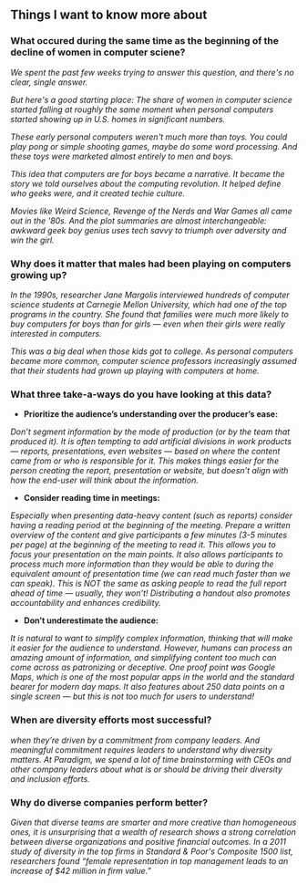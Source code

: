 ## Things I want to know more about

### What occured during the same time as the beginning of the decline of women in computer sciene?

*We spent the past few weeks trying to answer this question, and there's no clear, single answer.*

*But here's a good starting place: The share of women in computer science started falling at roughly the same moment when personal computers started showing up in U.S. homes in significant numbers.*


*These early personal computers weren't much more than toys. You could play pong or simple shooting games, maybe do some word processing. And these toys were marketed almost entirely to men and boys.*

*This idea that computers are for boys became a narrative. It became the story we told ourselves about the computing revolution. It helped define who geeks were, and it created techie culture.*

*Movies like Weird Science, Revenge of the Nerds and War Games all came out in the '80s. And the plot summaries are almost interchangeable: awkward geek boy genius uses tech savvy to triumph over adversity and win the girl.*


### Why does it matter that males had been playing on computers growing up?

*In the 1990s, researcher Jane Margolis interviewed hundreds of computer science students at Carnegie Mellon University, which had one of the top programs in the country. She found that families were much more likely to buy computers for boys than for girls — even when their girls were really interested in computers.*

*This was a big deal when those kids got to college. As personal computers became more common, computer science professors increasingly assumed that their students had grown up playing with computers at home.*


### What three take-a-ways do you have looking at this data?

- **Prioritize the audience’s understanding over the producer’s ease:** 

*Don’t segment information by the mode of production (or by the team that produced it). It is often tempting to add artificial divisions in work products — reports, presentations, even websites — based on where the content came from or who is responsible for it. This makes things easier for the person creating the report, presentation or website, but doesn’t align with how the end-user will think about the information.*

- **Consider reading time in meetings:**

 *Especially when presenting data-heavy content (such as reports) consider having a reading period at the beginning of the meeting. Prepare a written overview of the content and give participants a few minutes (3-5 minutes per page) at the beginning of the meeting to read it. This allows you to focus your presentation on the main points. It also allows participants to process much more information than they would be able to during the equivalent amount of presentation time (we can read much faster than we can speak). This is NOT the same as asking people to read the full report ahead of time — usually, they won’t! Distributing a handout also promotes accountability and enhances credibility.*

- **Don’t underestimate the audience:**

 *It is natural to want to simplify complex information, thinking that will make it easier for the audience to understand. However, humans can process an amazing amount of information, and simplifying content too much can come across as patronizing or deceptive. One proof point was Google Maps, which is one of the most popular apps in the world and the standard bearer for modern day maps. It also features about 250 data points on a single screen — but this is not too much for users to understand!*


 ### When are diversity efforts most successful?

 *when they’re driven by a commitment from company leaders. And meaningful commitment requires leaders to understand why diversity matters. At Paradigm, we spend a lot of time brainstorming with CEOs and other company leaders about what is or should be driving their diversity and inclusion efforts.*


 ### Why do diverse companies perform better?

 *Given that diverse teams are smarter and more creative than homogeneous ones, it is unsurprising that a wealth of research shows a strong correlation between diverse organizations and positive financial outcomes. In a 2011 study of diversity in the top firms in Standard & Poor's Composite 1500 list, researchers found “female representation in top management leads to an increase of $42 million in firm value.”*
